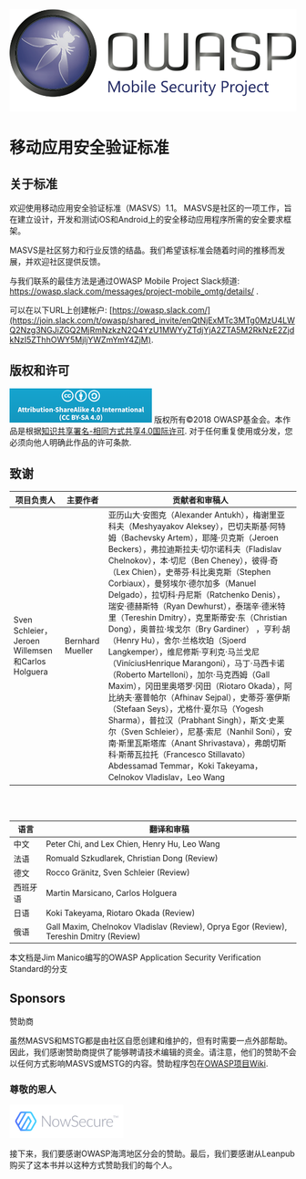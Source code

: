 ![OWASP LOGO](images/OWASP_logo.png)

# 移动应用安全验证标准

## 关于标准

欢迎使用移动应用安全验证标准（MASVS）1.1。 MASVS是社区的一项工作，旨在建立设计，开发和测试iOS和Android上的安全移动应用程序所需的安全要求框架。

MASVS是社区努力和行业反馈的结晶。我们希望该标准会随着时间的推移而发展，并欢迎社区提供反馈。

与我们联系的最佳方法是通过OWASP Mobile Project Slack频道: <https://owasp.slack.com/messages/project-mobile_omtg/details/> .

可以在以下URL上创建帐户: [https://owasp.slack.com/](https://join.slack.com/t/owasp/shared_invite/enQtNjExMTc3MTg0MzU4LWQ2Nzg3NGJiZGQ2MjRmNzkzN2Q4YzU1MWYyZTdjYjA2ZTA5M2RkNzE2ZjdkNzI5ZThhOWY5MjljYWZmYmY4ZjM).

## 版权和许可

![license](images/CC-license.png) 版权所有©2018 OWASP基金会。本作品是根据[知识共享署名-相同方式共享4.0国际许可](https://creativecommons.org/licenses/by-sa/4.0/). 对于任何重复使用或分发，您必须向他人明确此作品的许可条款.

## 致谢

| 项目负责人 | 主要作者 | 贡献者和审稿人
| --- | --- | --- |
| Sven Schleier，Jeroen Willemsen和Carlos Holguera | Bernhard Mueller |亚历山大·安图克（Alexander Antukh），梅谢里亚科夫（Meshyayakov Aleksey），巴切夫斯基·阿特姆（Bachevsky Artem），耶隆·贝克斯（Jeroen Beckers），弗拉迪斯拉夫·切尔诺科夫（Fladislav Chelnokov），本·切尼（Ben Cheney），彼得·奇（Lex Chien），史蒂芬·科比奥克斯（Stephen Corbiaux），曼努埃尔·德尔加多（Manuel Delgado），拉切科·丹尼斯（Ratchenko Denis），瑞安·德赫斯特（Ryan Dewhurst），泰瑞辛·德米特里（Tereshin Dmitry），克里斯蒂安·东（Christian Dong），奥普拉·埃戈尔（Bry Gardiner） ，亨利·胡（Henry Hu），舍尔·兰格坎珀（Sjoerd Langkemper），维尼修斯·亨利克·马兰戈尼（ViníciusHenrique Marangoni），马丁·马西卡诺（Roberto Martelloni），加尔·马克西姆（Gall Maxim），冈田里奥塔罗·冈田（Riotaro Okada），阿比纳夫·塞普帕尔（Afhinav Sejpal），史蒂芬·塞伊斯（Stefaan Seys），尤格什·夏尔马（Yogesh Sharma），普拉汉（Prabhant Singh），斯文·史莱尔（Sven Schleier），尼基·索尼（Nanhil Soni），安南·斯里瓦斯塔库（Anant Shrivastava），弗朗切斯科·斯蒂瓦拉托（Francesco Stillavato） Abdessamad Temmar，Koki Takeyama，Celnokov Vladislav，Leo Wang |

<br><br>

| 语言 |翻译和审稿 |
| --- | --- |
| 中文 | Peter Chi, and Lex Chien, Henry Hu, Leo Wang |
| 法语 | Romuald Szkudlarek, Christian Dong (Review) |
| 德文 | Rocco Gränitz, Sven Schleier (Review) |
| 西班牙语 | Martin Marsicano, Carlos Holguera |
| 日语 | Koki Takeyama, Riotaro Okada (Review) |
| 俄语 | Gall Maxim, Chelnokov Vladislav (Review), Oprya Egor (Review), Tereshin Dmitry (Review) |

本文档是Jim Manico编写的OWASP Application Security Verification Standard的分支

## Sponsors

赞助商

虽然MASVS和MSTG都是由社区自愿创建和维护的，但有时需要一点外部帮助。因此，我们感谢赞助商提供了能够聘请技术编辑的资金。请注意，他们的赞助不会以任何方式影响MASVS或MSTG的内容。赞助程序包在[OWASP项目Wiki](https://www.owasp.org/index.php/OWASP_Mobile_Security_Testing_Guide#tab=Sponsorship_Packages "OWASP Mobile Security Testing Guide Sponsorship Packages").

### 尊敬的恩人

[![NowSecure](images/NowSecure_logo.png)](https://www.nowsecure.com/ "NowSecure")

接下来，我们要感谢OWASP海湾地区分会的赞助。最后，我们要感谢从Leanpub购买了这本书并以这种方式赞助我们的每个人。
